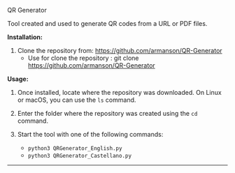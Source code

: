 QR Generator

Tool created and used to generate QR codes from a URL or PDF files.

**Installation:**

1. Clone the repository from: https://github.com/armanson/QR-Generator
     * Use for clone the repository  : git clone https://github.com/armanson/QR-Generator

**Usage:**

1. Once installed, locate where the repository was downloaded. On Linux or macOS, you can use the `ls` command.
2. Enter the folder where the repository was created using the `cd` command.
3. Start the tool with one of the following commands:

   * `python3 QRGenerator_English.py`
   * `python3 QRGenerator_Castellano.py`

---

